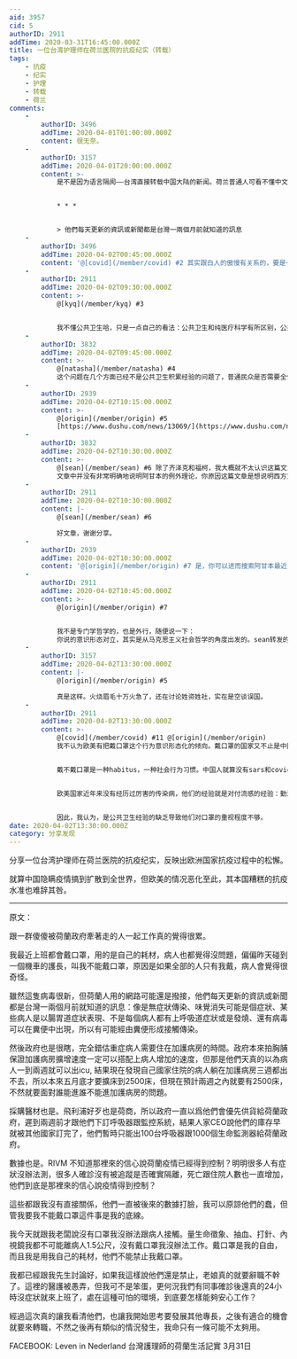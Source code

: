 ```yaml
---
aid: 3957
cid: 5
authorID: 2911
addTime: 2020-03-31T16:45:00.000Z
title: 一位台湾护理师在荷兰医院的抗疫纪实（转载）
tags:
    - 抗疫
    - 纪实
    - 护理
    - 转载
    - 荷兰
comments:
    -
        authorID: 3496
        addTime: 2020-04-01T01:00:00.000Z
        content: 很无奈。
    -
        authorID: 3157
        addTime: 2020-04-01T20:00:00.000Z
        content: >-
            是不是因为语言隔阂——台湾直接转载中国大陆的新闻。荷兰普通人可看不懂中文。虽然中国多个团队有发表论文，但是要从高高的学术殿堂，进入到政府的决策，再下降为老百姓的常识，也许一两个月的时差就是这么来的。


            * * *


            > 他們每天更新的資訊或新聞都是台灣一兩個月前就知道的訊息
    -
        authorID: 3496
        addTime: 2020-04-02T00:45:00.000Z
        content: '@[covid](/member/covid) #2 其实跟白人的傲慢有关系的，要是一开始是在欧洲爆发，荷兰人绝不会这样的。'
    -
        authorID: 2911
        addTime: 2020-04-02T09:30:00.000Z
        content: >-
            @[kyq](/member/kyq) #3


            我不懂公共卫生哈，只是一点自己的看法：公共卫生和纯医疗科学有所区别，公共卫生很大程度上是靠实践积累经验。亚洲的公共卫生专家和医生（不是政府官员）有了sars的经验，也多亏这次疫情在亚洲发生得早，因此亚洲医疗人员在经验上比欧洲丰富得多。
    -
        authorID: 3832
        addTime: 2020-04-02T09:45:00.000Z
        content: >-
            @[natasha](/member/natasha) #4
            这个问题在几个方面已经不是公共卫生积累经验的问题了，普通民众是否需要全体佩戴口罩可能存在争议，但是医护人员在任何时候都应该配戴口罩，更何况是诊治患有传染性疾病的患者。私以为欧美公众将带不带口罩问题政治化，将其变成了意识形态的对立
    -
        authorID: 2939
        addTime: 2020-04-02T10:15:00.000Z
        content: >-
            @[origin](/member/origin) #5
            [https://www.dushu.com/news/13069/](https://www.dushu.com/news/13069/)
    -
        authorID: 3832
        addTime: 2020-04-02T10:30:00.000Z
        content: >-
            @[sean](/member/sean) #6 除了齐泽克和福柯，我大概就不太认识这篇文章当中提到的哲学家
            文章中并没有非常明确地说明阿甘本的例外理论，你原因这篇文章是想说明西方意识形态的对立吗？
    -
        authorID: 2911
        addTime: 2020-04-02T10:30:00.000Z
        content: |-
            @[sean](/member/sean) #6

            好文章，谢谢分享。
    -
        authorID: 2939
        addTime: 2020-04-02T10:30:00.000Z
        content: '@[origin](/member/origin) #7 是，你可以进而搜索阿甘本最近的其他文章。'
    -
        authorID: 2911
        addTime: 2020-04-02T10:45:00.000Z
        content: >-
            @[origin](/member/origin) #7


            我不是专门学哲学的，也是外行，随便说一下：
            你说的意识形态对立，其实是从马克思主义社会哲学的角度出发的。sean转发的这篇文章中哲学家门派各异：齐泽克是精神分析学派的；巴特勒是研究Gender的；阿甘本也是研究社会哲学的，他和韩炳哲都收到了海德格尔的影响，即德国文化批判哲学和诠释学那一个派别。
    -
        authorID: 3157
        addTime: 2020-04-02T13:30:00.000Z
        content: |-
            @[origin](/member/origin) #5

            真是这样。火烧眉毛十万火急了，还在讨论姓资姓社，实在是空谈误国。
    -
        authorID: 2911
        addTime: 2020-04-02T13:30:00.000Z
        content: >-
            @[covid](/member/covid) #11 @[origin](/member/origin)
            我不认为欧美有把戴口罩这个行为意识形态化的倾向。戴口罩的国家又不止是中国，台湾、香港、日本都在戴口罩。说起戴口罩欧美也不会第一时间直接联想到社会主义中国。因此很难说有意识形态对立问题。


            戴不戴口罩是一种habitus，一种社会行为习惯。中国人就算没有sars和covid-19，也时常会有人戴口罩，起到防风保暖的作用。欧美人士则没有这种习惯。


            欧美国家近年来没有经历过厉害的传染病，他们的经验就是对付流感的经验：勤洗手，少握手。


            因此，我认为，是公共卫生经验的缺乏导致他们对口罩的重视程度不够。
date: 2020-04-02T13:30:00.000Z
category: 分享发现
---
```


分享一位台湾护理师在荷兰医院的抗疫纪实，反映出欧洲国家抗疫过程中的松懈。

就算中国隐瞒疫情搞到扩散到全世界，但欧美的情况恶化至此，其本国糟糕的抗疫水准也难辞其咎。

* * *

原文：

跟一群傻傻被荷蘭政府牽著走的人一起工作真的覺得很累。

我最近上班都會戴口罩，用的是自己的耗材，病人也都覺得沒問題，偏偏昨天碰到一個機車的護長，叫我不能戴口罩，原因是如果全部的人只有我戴，病人會覺得很奇怪。

雖然這隻病毒很新，但荷蘭人用的網路可能還是撥接，他們每天更新的資訊或新聞都是台灣一兩個月前就知道的訊息：像是無症狀傳染、味覺消失可能是個症狀、某些病人是以腸胃道症狀表現、不是每個病人都有上呼吸道症狀或是發燒、還有病毒可以在糞便中出現，所以有可能經由糞便形成接觸傳染。

然後政府也是很瞎，完全錯估重症病人需要住在加護病房的時間。政府本來拍胸脯保證加護病房擴增速度一定可以搭配上病人增加的速度，但那是他們天真的以為病人一到兩週就可以出icu, 結果現在發現自己國家住院的病人躺在加護病房三週都出不去，所以本來五月底才要擴床到2500床，但現在預計兩週之內就要有2500床，不然就要面對誰能進誰不能進加護病房的問題。

採購醫材也是。飛利浦好歹也是荷商，所以政府一直以爲他們會優先供貨給荷蘭政府，遲到兩週前才跟他們下訂呼吸器跟監控系統，結果人家CEO說他們的庫存早就被其他國家訂完了，他們暫時只能出100台呼吸器跟1000個生命監測器給荷蘭政府。

數據也是。RIVM 不知道那裡來的信心說荷蘭疫情已經得到控制？明明很多人有症狀沒辦法測，很多人確診沒有被追蹤是否確實隔離，死亡跟住院人數也一直增加，他們到底是那裡來的信心說疫情得到控制？

這些都跟我沒有直接關係，他們一直被後來的數據打臉，我可以原諒他們的蠢，但管我要我不能戴口罩這件事是我的底線。

我今天就跟我老闆說沒有口罩我沒辦法跟病人接觸。量生命徵象、抽血、打針、內視鏡我都不可能離病人1.5公尺，沒有戴口罩我沒辦法工作。戴口罩是我的自由，而且我是用我自己的耗材，他們不能禁止我戴口罩。

我都已經跟我先生討論好，如果我這樣說他們還是禁止，老娘真的就要辭職不幹了。這裡的醫護被愚弄，但我可不是笨蛋，更何況我們有同事確診後還真的24小時沒症狀就來上班了，處在這種可怕的環境，到底要怎樣能夠安心工作？

經過這次真的讓我看清他們，也讓我開始思考要發展其他專長，之後有適合的機會就要來轉職，不然之後再有類似的情況發生，我命只有一條可能不太夠用。

FACEBOOK: Leven in Nederland 台灣護理師的荷蘭生活記實 3月31日
